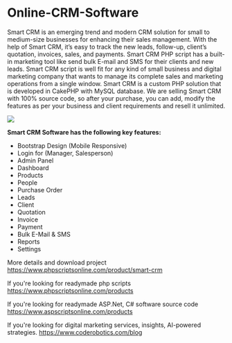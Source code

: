 # Online-CRM-Software

Smart CRM is an emerging trend and modern CRM solution for small to medium-size businesses for enhancing their sales management. With the help of Smart CRM, it’s easy to track the new leads, follow-up, client’s quotation, invoices, sales, and payments. Smart CRM PHP script has a built-in marketing tool like send bulk E-mail and SMS for their clients and new leads. Smart CRM script is well fit for any kind of small business and digital marketing company that wants to manage its complete sales and marketing operations from a single window. Smart CRM is a custom PHP solution that is developed in CakePHP with MySQL database. We are selling Smart CRM with 100% source code, so after your purchase, you can add, modify the features as per your business and client requirements and resell it unlimited.

<img src="https://www.phpscriptsonline.com/frontend/assets/templates/1736795899_b9649dee664672323896.webp">

<b>Smart CRM Software has the following key features:</b>

<ul>
<li>Bootstrap Design (Mobile Responsive)</li>
<li>Login for (Manager, Salesperson)</li>
<li>Admin Panel</li>
<li>Dashboard</li>
<li>Products</li>
<li>People</li>
<li>Purchase Order</li>
<li>Leads</li>
<li>Client</li>
<li>Quotation</li>
<li>Invoice</li>
<li>Payment</li>
<li>Bulk E-Mail & SMS</li>
<li>Reports</li>
<li>Settings</li>
</ul>

More details and download project
https://www.phpscriptsonline.com/product/smart-crm

If you're looking for readymade php scripts
https://www.phpscriptsonline.com/products

If you're looking for readymade ASP.Net, C# software source code
https://www.aspscriptsonline.com/products

If you're looking for digital marketing services, insights, AI-powered strategies.
https://www.coderobotics.com/blog
